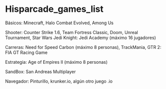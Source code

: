 # Hisparcade_games_list

Básicos: Minecraft, Halo Combat Evolved, Among Us

Shooter: Counter Strike 1.6, Team Fortress Classic, Doom, Unreal Tournament, Star Wars Jedi Knight: Jedi Academy (máximo 16 jugadores)

Carreras: Need for Speed Carbon (máximo 8 personas), TrackMania, GTR 2: FIA GT Racing Game

Estrategia: Age of Empires II (máximo 8 personas)

SandBox: San Andreas Multiplayer

Navegador: Pinturillo, krunker.io, algún otro juego .io

